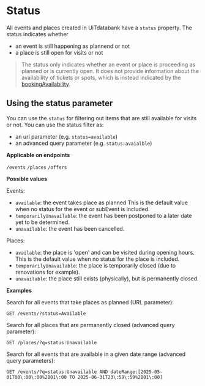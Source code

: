 # Status

All events and places created in UiTdatabank have a `status` property. The status indicates whether 
- an event is still happening as plannend or not
- a place is still open for visits or not

> The status only indicates whether an event or place is proceeding as planned or is currently open. It does not provide information about the availability of tickets or spots, which is instead indicated by the [bookingAvailability](/booking-availability.md).

## Using the status parameter

You can use the `status` for filtering out items that are still available for visits or not. You can use the status filter as:
- an url parameter (e.g. `status=available`) 
- an advanced query parameter (e.g. `status:avaialble`)

**Applicable on endpoints**

`/events` `/places` `/offers`

**Possible values**

Events:
- `available`: the event takes place as planned This is the default value when no status for the event or subEvent is included.
- `temporarilyUnavailable`: the event has been postponed to a later date yet to be determined.
- `unavailable`: the event has been cancelled.

Places: 
- `available`: the place is 'open' and can be visited during opening hours. This is the default value when no status for the place is included.
- `temporarilyUnavailable`: the place is temporarily closed (due to renovations for example).
- `unavailable`: the place still exists (physically), but is permanently closed.

**Examples**

Search for all events that take places as planned (URL parameter):

```https
GET /events/?status=Available
```

Search for all places that are permanently closed (advanced query parameter):

```https
GET /places/?q=status:Unavailable
```

Search for all events that are available in a given date range (advanced query parameters):

```https
GET /events/?q=status:Unavailable AND dateRange:[2025-05-01T00\:00\:00%2B01\:00 TO 2025-06-31T23\:59\:59%2B01\:00]
```
